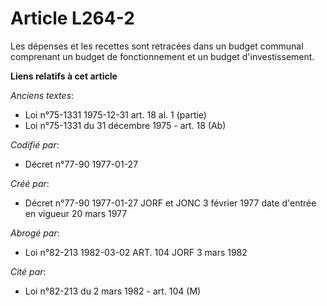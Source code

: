 # Article L264-2

Les dépenses et les recettes sont retracées dans un budget communal comprenant un budget de fonctionnement et un budget
d'investissement.

**Liens relatifs à cet article**

_Anciens textes_:

  - Loi n°75-1331 1975-12-31 art. 18 al. 1 (partie)
  - Loi n°75-1331 du 31 décembre 1975 - art. 18 (Ab)

_Codifié par_:

  - Décret n°77-90 1977-01-27

_Créé par_:

  - Décret n°77-90 1977-01-27 JORF et JONC 3 février 1977 date d'entrée en vigueur 20 mars 1977

_Abrogé par_:

  - Loi n°82-213 1982-03-02 ART. 104 JORF 3 mars 1982

_Cité par_:

  - Loi n°82-213 du 2 mars 1982 - art. 104 (M)
